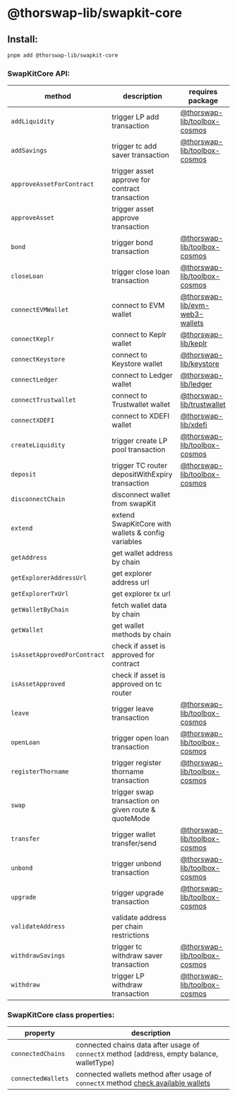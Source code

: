 # @thorswap-lib/swapkit-core

## Install:

```bash
pnpm add @thorswap-lib/swapkit-core
```

### SwapKitCore API:

| method                       | description                                         | requires package                                              |
| ---------------------------- | --------------------------------------------------- | ------------------------------------------------------------- |
| `addLiquidity`               | trigger LP add transaction                          | [@thorswap-lib/toolbox-cosmos](../toolboxes/toolbox-cosmos)   |
| `addSavings`                 | trigger tc add saver transaction                    | [@thorswap-lib/toolbox-cosmos](../toolboxes/toolbox-cosmos)   |
| `approveAssetForContract`    | trigger asset approve for contract transaction      |                                                               |
| `approveAsset`               | trigger asset approve transaction                   |                                                               |
| `bond`                       | trigger bond transaction                            | [@thorswap-lib/toolbox-cosmos](../toolboxes/toolbox-cosmos)   |
| `closeLoan`                  | trigger close loan transaction                      | [@thorswap-lib/toolbox-cosmos](../toolboxes/toolbox-cosmos)   |
| `connectEVMWallet`           | connect to EVM wallet                               | [@thorswap-lib/evm-web3-wallets](../wallets/evm-web3-wallets) |
| `connectKeplr`               | connect to Keplr wallet                             | [@thorswap-lib/keplr](../wallets/keplr)                       |
| `connectKeystore`            | connect to Keystore wallet                          | [@thorswap-lib/keystore](../wallets/keystore)                 |
| `connectLedger`              | connect to Ledger wallet                            | [@thorswap-lib/ledger](../wallets/ledger)                     |
| `connectTrustwallet`         | connect to Trustwallet wallet                       | [@thorswap-lib/trustwallet](../wallets/trustwallet)           |
| `connectXDEFI`               | connect to XDEFI wallet                             | [@thorswap-lib/xdefi](../wallets/xdefi)                       |
| `createLiquidity`            | trigger create LP pool transaction                  | [@thorswap-lib/toolbox-cosmos](../toolboxes/toolbox-cosmos)   |
| `deposit`                    | trigger TC router depositWithExpiry transaction     | [@thorswap-lib/toolbox-cosmos](../toolboxes/toolbox-cosmos)   |
| `disconnectChain`            | disconnect wallet from swapKit                      |                                                               |
| `extend`                     | extend SwapKitCore with wallets & config variables  |                                                               |
| `getAddress`                 | get wallet address by chain                         |                                                               |
| `getExplorerAddressUrl`      | get explorer address url                            |                                                               |
| `getExplorerTxUrl`           | get explorer tx url                                 |                                                               |
| `getWalletByChain`           | fetch wallet data by chain                          |                                                               |
| `getWallet`                  | get wallet methods by chain                         |                                                               |
| `isAssetApprovedForContract` | check if asset is approved for contract             |                                                               |
| `isAssetApproved`            | check if asset is approved on tc router             |                                                               |
| `leave`                      | trigger leave transaction                           | [@thorswap-lib/toolbox-cosmos](../toolboxes/toolbox-cosmos)   |
| `openLoan`                   | trigger open loan transaction                       | [@thorswap-lib/toolbox-cosmos](../toolboxes/toolbox-cosmos)   |
| `registerThorname`           | trigger register thorname transaction               | [@thorswap-lib/toolbox-cosmos](../toolboxes/toolbox-cosmos)   |
| `swap`                       | trigger swap transaction on given route & quoteMode |                                                               |
| `transfer`                   | trigger wallet transfer/send                        | [@thorswap-lib/toolbox-cosmos](../toolboxes/toolbox-cosmos)   |
| `unbond`                     | trigger unbond transaction                          | [@thorswap-lib/toolbox-cosmos](../toolboxes/toolbox-cosmos)   |
| `upgrade`                    | trigger upgrade transaction                         | [@thorswap-lib/toolbox-cosmos](../toolboxes/toolbox-cosmos)   |
| `validateAddress`            | validate address per chain restrictions             |                                                               |
| `withdrawSavings`            | trigger tc withdraw saver transaction               | [@thorswap-lib/toolbox-cosmos](../toolboxes/toolbox-cosmos)   |
| `withdraw`                   | trigger LP withdraw transaction                     | [@thorswap-lib/toolbox-cosmos](../toolboxes/toolbox-cosmos)   |

### SwapKitCore class properties:

| property           | description                                                                                          |
| ------------------ | ---------------------------------------------------------------------------------------------------- |
| `connectedChains`  | connected chains data after usage of `connectX` method (address, empty balance, walletType)          |
| `connectedWallets` | connected wallets method after usage of `connectX` method [check available wallets](../../#packages) |
